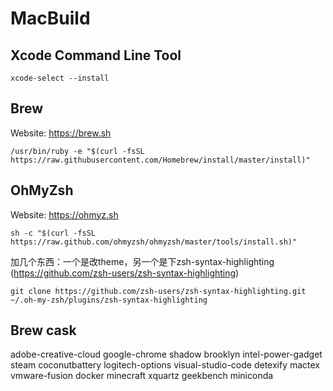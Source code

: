# MacBuild

## Xcode Command Line Tool
```
xcode-select --install
```

## Brew
Website: https://brew.sh
```
/usr/bin/ruby -e "$(curl -fsSL https://raw.githubusercontent.com/Homebrew/install/master/install)"
```

## OhMyZsh
Website: https://ohmyz.sh
```
sh -c "$(curl -fsSL https://raw.github.com/ohmyzsh/ohmyzsh/master/tools/install.sh)"
```

加几个东西：一个是改theme，另一个是下zsh-syntax-highlighting (https://github.com/zsh-users/zsh-syntax-highlighting)
```
git clone https://github.com/zsh-users/zsh-syntax-highlighting.git ~/.oh-my-zsh/plugins/zsh-syntax-highlighting
```

## Brew cask
adobe-creative-cloud       google-chrome              shadow
brooklyn                   intel-power-gadget         steam
coconutbattery             logitech-options           visual-studio-code
detexify                   mactex                     vmware-fusion
docker                     minecraft                  xquartz
geekbench                  miniconda
